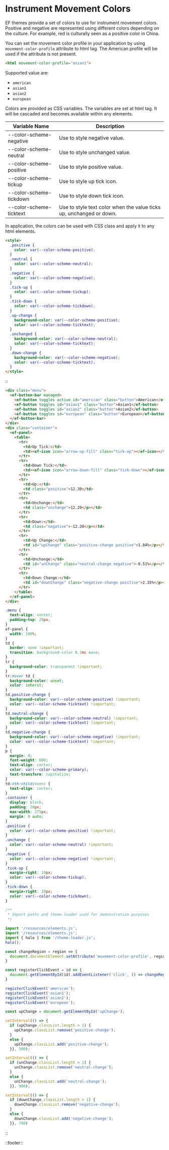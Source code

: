 <!--
type: page
title: Instrument Movement Colors
location: ./styles/movement-colors
layout: default
-->

# Instrument Movement Colors

EF themes provide a set of colors to use for instrument movement colors. Positive and negative are represented using different colors depending on the culture. For example, red is culturally seen as a positive color in China.

You can set the movement color profile in your application by using `movement-color-profile` attribute to html tag. The American profile will be used if the attribute is not present.

```html
<html movement-color-profile="asian1">
```

Supported value are:

* `american`
* `asian1`
* `asian2`
* `european`

Colors are provided as CSS variables. The variables are set at html tag. It will be cascaded and becomes available within any elements.

| Variable Name           | Description                                                         |
| ----------------------- | ------------------------------------------------------------------- |
| --color-scheme-negative | Use to style negative value.                                        |
| --color-scheme-neutral  | Use to style unchanged value.                                       |
| --color-scheme-positive | Use to style positive value.                                        |
| --color-scheme-tickup   | Use to style up tick icon.                                          |
| --color-scheme-tickdown | Use to style down tick icon.                                        |
| --color-scheme-ticktext | Use to style text color when the value ticks up, unchanged or down. |


In application, the colors can be used with CSS class and apply it to any html elements.

```html
<style>
  .positive {
    color: var(--color-scheme-positive);
  }
  .neutral {
    color: var(--color-scheme-neutral);
  }
  .negative {
    color: var(--color-scheme-negative);
  }
  .tick-up {
    color: var(--color-scheme-tickup);
  }
  .tick-down {
    color: var(--color-scheme-tickdown);
  }
  .up-change {
    background-color: var(--color-scheme-positive);
    color: var(--color-scheme-ticktext);
  }
  .unchanged {
    background-color: var(--color-scheme-neutral);
    color: var(--color-scheme-ticktext);
  }
  .down-change {
    background-color: var(--color-scheme-negative);
    color: var(--color-scheme-ticktext);
  }
</style>
```

::
```html
<div class="menu">
  <ef-button-bar managed>
    <ef-button toggles active id="american" class="button">American</ef-button>
    <ef-button toggles id="asian1" class="button">Asian1</ef-button>
    <ef-button toggles id="asian2" class="button">Asian2</ef-button>
    <ef-button toggles id="european" class="button">European</ef-button>
  </ef-button-bar>
</div>
<div class="container">
  <ef-panel>
    <table>
      <tr>
        <td>Up Tick:</td>
        <td><ef-icon icon="arrow-up-fill" class="tick-up"></ef-icon></td>
      </tr>
      <tr>
        <td>Down Tick:</td>
        <td><ef-icon icon="arrow-down-fill" class="tick-down"></ef-icon></td>
      </tr>
      <tr>
        <td>Up:</td>
        <td class="positive">12.30</td>
      </tr>
      <tr>
        <td>Unchange:</td>
        <td class="unchange">12.29</p></td>
      </tr>
      <tr>
        <td>Down:</td>
        <td class="negative">-12.28</p></td>
      </tr>
      <tr>
        <td>Up Change:</td>
        <td id="upChange" class="positive-change positive">1.04%</p></td>
      </tr>
      <tr>
        <td>Unchange:</td>
        <td id="unChange" class="neutral-change negative">-0.51%</p></td>
      </tr>
      <tr>
        <td>Down Change:</td>
        <td id="downChange" class="negative-change positive">2.35%</p></td>
      </tr>
    </table>
  </ef-panel>
</div>
```
```css
.menu {
  text-align: center;
  padding-top: 20px;
}
ef-panel {
  width: 100%;
}
td {
  border: none !important;
  transition: background-color 0.3ms ease;
}
tr {
  background-color: transparent !important;
}
tr:hover td {
  background-color: unset;
  color: inherit;
}
td.positive-change {
  background-color: var(--color-scheme-positive) !important;
  color: var(--color-scheme-ticktext) !important;
}
td.neutral-change {
  background-color: var(--color-scheme-neutral) !important;
  color: var(--color-scheme-ticktext) !important;
}
td.negative-change {
  background-color: var(--color-scheme-negative) !important;
  color: var(--color-scheme-ticktext) !important;
}
p {
  margin: 0;
  font-weight: 600;
  text-align: center;
  color: var(--color-scheme-primary);
  text-transform: capitalize;
}
td:nth-child(even) {
  text-align: center;
}
.container {
  display: block;
  padding: 20px;
  max-width: 275px;
  margin: 0 auto;
}
.positive {
  color: var(--color-scheme-positive) !important;
}
.unchange {
  color: var(--color-scheme-neutral) !important;
}
.negative {
  color: var(--color-scheme-negative) !important;
}
.tick-up {
  margin-right: 10px;
  color: var(--color-scheme-tickup);
}
.tick-down {
  margin-right: 10px;
  color: var(--color-scheme-tickdown);
}
```
```javascript
/**
 * Import paths and theme-loader used for demonstration purposes
 */

import '/resources/elements.js';
import '/resources/elements.js';
import { halo } from '/theme-loader.js';
halo();

const changeRegion = region => {
  document.documentElement.setAttribute('movement-color-profile', region);
}

const registerClickEvent = id => {
  document.getElementById(id).addEventListener('click', () => changeRegion(id));
}

registerClickEvent('american');
registerClickEvent('asian1');
registerClickEvent('asian2');
registerClickEvent('european');

const upChange = document.getElementById('upChange');

setInterval(() => {
  if (upChange.classList.length > 1) {
    upChange.classList.remove('positive-change');
  }
  else {
    upChange.classList.add('positive-change');
  }}, 500);

setInterval(() => {
  if (unChange.classList.length > 1) {
    unChange.classList.remove('neutral-change');
  }
  else {
    unChange.classList.add('neutral-change');
  }}, 900);

setInterval(() => {
  if (downChange.classList.length > 1) {
    downChange.classList.remove('negative-change');
  }
  else {
    downChange.classList.add('negative-change');
  }}, 700)
```
::

::footer::
